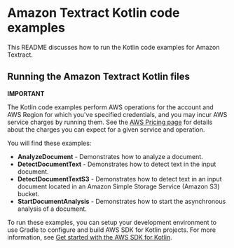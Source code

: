 # Amazon Textract Kotlin code examples

This README discusses how to run the Kotlin code examples for Amazon Textract.

## Running the Amazon Textract Kotlin files

**IMPORTANT**

The Kotlin code examples perform AWS operations for the account and AWS Region for which you've specified credentials, and you may incur AWS service charges by running them. See the [AWS Pricing page](https://aws.amazon.com/pricing/) for details about the charges you can expect for a given service and operation.

You will find these examples: 

- **AnalyzeDocument** - Demonstrates how to analyze a document.
- **DetectDocumentText** - Demonstrates how to detect text in the input document.
- **DetectDocumentTextS3** - Demonstrates how to detect text in an input document located in an Amazon Simple Storage Service (Amazon S3) bucket.
- **StartDocumentAnalysis** - Demonstrates how to start the asynchronous analysis of a document.

To run these examples, you can setup your development environment to use Gradle to configure and build AWS SDK for Kotlin projects. For more information, 
see [Get started with the AWS SDK for Kotlin](https://docs.aws.amazon.com/sdk-for-kotlin/latest/developer-guide/setup.html). 
